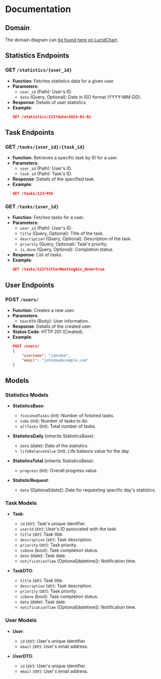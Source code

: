 # Documentation
## Domain
The domain diagram can [be found here on LucidChart](https://lucid.app/lucidchart/d0f499f4-6105-4c5e-97a9-3d72a4099107/edit?viewport_loc=-619%2C-1228%2C2562%2C1205%2C0_0&invitationId=inv_2760fcb3-4293-4911-87d6-4fe0d27c294f). 

## Statistics Endpoints

### GET `/statistics/{user_id}`
- **Function**: Fetches statistics data for a given user.
- **Parameters**:
  - `user_id` (Path): User's ID.
  - `date` (Query, Optional): Date in ISO format (YYYY-MM-DD).
- **Response**: Details of user statistics.
- **Example**:
  ```json
  GET /statistics/123?date=2024-01-01
  ```

## Task Endpoints

### GET `/tasks/{user_id}/{task_id}`
- **Function**: Retrieves a specific task by ID for a user.
- **Parameters**:
  - `user_id` (Path): User's ID.
  - `task_id` (Path): Task's ID.
- **Response**: Details of the specified task.
- **Example**:
  ```json
  GET /tasks/123/456
  ```

### GET `/tasks/{user_id}`
- **Function**: Fetches tasks for a user.
- **Parameters**:
  - `user_id` (Path): User's ID.
  - `title` (Query, Optional): Title of the task.
  - `description` (Query, Optional): Description of the task.
  - `priority` (Query, Optional): Task's priority.
  - `is_done` (Query, Optional): Completion status.
- **Response**: List of tasks.
- **Example**:
  ```json
  GET /tasks/123?title=Meeting&is_done=true
  ```

## User Endpoints

### POST `/users/`
- **Function**: Creates a new user.
- **Parameters**:
  - `UserDTO` (Body): User information.
- **Response**: Details of the created user.
- **Status Code**: HTTP 201 (Created).
- **Example**:
  ```json
  POST /users/
  {
      "username": "johndoe",
      "email": "johndoe@example.com"
  }
  ```

## Models

### Statistics Models
- **StatisticsBase**:
  - `finishedTasks` (int): Number of finished tasks.
  - `toDo` (int): Number of tasks to do.
  - `allTasks` (int): Total number of tasks.

- **StatisticsDaily** (inherits StatisticsBase):
  - `date` (date): Date of the statistics.
  - `lifeBalanceValue` (int): Life balance value for the day.

- **StatisticsTotal** (inherits StatisticsBase):
  - `progress` (int): Overall progress value.

- **StatisticRequest**:
  - `date` (Optional[date]): Date for requesting specific day's statistics.

### Task Models
- **Task**:
  - `id` (str): Task's unique identifier.
  - `userId` (str): User's ID associated with the task.
  - `title` (str): Task title.
  - `description` (str): Task description.
  - `priority` (str): Task priority.
  - `isDone` (bool): Task completion status.
  - `date` (date): Task date.
  - `notificationTime` (Optional[datetime]): Notification time.

- **TaskDTO**:
  - `title` (str): Task title.
  - `description` (str): Task description.
  - `priority` (str): Task priority.
  - `isDone` (bool): Task completion status.
  - `date` (date): Task date.
  - `notificationTime` (Optional[datetime]): Notification time.

### User Models
- **User**:
  - `id` (str): User's unique identifier.
  - `email` (str): User's email address.

- **UserDTO**:
  - `id` (str): User's unique identifier.
  - `email` (str): User's email address.
